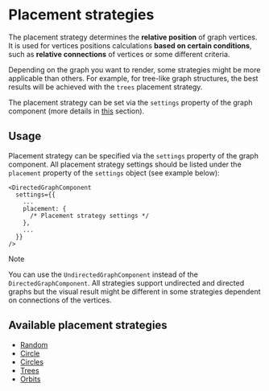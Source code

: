 # Placement strategies

<!-- TODO - add link to the graph component section -->

The placement strategy determines the **relative position** of graph vertices. It is used for vertices positions calculations **based on certain conditions**, such as **relative connections** of vertices or some different criteria.

Depending on the graph you want to render, some strategies might be more applicable than others. For example, for tree-like graph structures, the best results will be achieved with the `trees` placement strategy.

The placement strategy can be set via the `settings` property of the graph component (more details in [this]() section).

## Usage

Placement strategy can be specified via the `settings` property of the graph component. All placement strategy settings should be listed under the `placement` property of the `settings` object (see example below):

```tsx
<DirectedGraphComponent
  settings={{
    ...
    placement: {
      /* Placement strategy settings */
    },
    ...
  }}
/>
```

> [!NOTE]
> You can use the `UndirectedGraphComponent` instead of the `DirectedGraphComponent`. All strategies support undirected and directed graphs but the visual result might be different in some strategies dependent on connections of the vertices.

## Available placement strategies

- [Random](pages/settings/placement/random)
- [Circle](pages/settings/placement/circle)
- [Circles](pages/settings/placement/circles)
- [Trees](pages/settings/placement/trees)
- [Orbits](pages/settings/placement/orbits)
